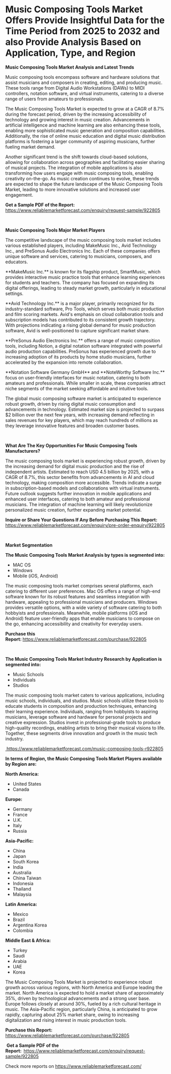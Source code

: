 <p><h1>Music Composing Tools Market Offers Provide Insightful Data for the Time Period from 2025 to 2032 and also Provide Analysis Based on Application, Type, and Region</h1></p><p><strong>Music Composing Tools Market Analysis and Latest Trends</strong></p>
<p><p>Music composing tools encompass software and hardware solutions that assist musicians and composers in creating, editing, and producing music. These tools range from Digital Audio Workstations (DAWs) to MIDI controllers, notation software, and virtual instruments, catering to a diverse range of users from amateurs to professionals.</p><p>The Music Composing Tools Market is expected to grow at a CAGR of 8.7% during the forecast period, driven by the increasing accessibility of technology and growing interest in music creation. Advancements in artificial intelligence and machine learning are also enhancing these tools, enabling more sophisticated music generation and composition capabilities. Additionally, the rise of online music education and digital music distribution platforms is fostering a larger community of aspiring musicians, further fueling market demand.</p><p>Another significant trend is the shift towards cloud-based solutions, allowing for collaboration across geographies and facilitating easier sharing of musical projects. The integration of mobile applications is also transforming how users engage with music composing tools, enabling creativity on-the-go. As music creation continues to evolve, these trends are expected to shape the future landscape of the Music Composing Tools Market, leading to more innovative solutions and increased user engagement.</p></p>
<p><strong>Get a Sample PDF of the Report:&nbsp;</strong> <a href="https://www.reliablemarketforecast.com/enquiry/request-sample/922805?utm_campaign=2739&utm_medium=2&utm_source=Github&utm_content=ia&utm_term=07032025&utm_id=music-composing-tools">https://www.reliablemarketforecast.com/enquiry/request-sample/922805</a></p>
<p>&nbsp;</p>
<p><strong>Music Composing Tools Major Market Players</strong></p>
<p><p>The competitive landscape of the music composing tools market includes various established players, including MakeMusic Inc., Avid Technology Inc., and PreSonus Audio Electronics Inc. Each of these companies offers unique software and services, catering to musicians, composers, and educators.</p><p>**MakeMusic Inc.** is known for its flagship product, SmartMusic, which provides interactive music practice tools that enhance learning experiences for students and teachers. The company has focused on expanding its digital offerings, leading to steady market growth, particularly in educational settings.</p><p>**Avid Technology Inc.** is a major player, primarily recognized for its industry-standard software, Pro Tools, which serves both music production and film scoring markets. Avid's emphasis on cloud collaboration tools and subscription models has contributed to its consistent growth trajectory. With projections indicating a rising global demand for music production software, Avid is well-positioned to capture significant market share.</p><p>**PreSonus Audio Electronics Inc.** offers a range of music composition tools, including Notion, a digital notation software integrated with powerful audio production capabilities. PreSonus has experienced growth due to increasing adoption of its products by home studio musicians, further accelerated by the expansion into remote collaboration.</p><p>**Notation Software Germany GmbH** and **NoteWorthy Software Inc.** focus on user-friendly interfaces for music notation, catering to both amateurs and professionals. While smaller in scale, these companies attract niche segments of the market seeking affordable and intuitive tools.</p><p>The global music composing software market is anticipated to experience robust growth, driven by rising digital music consumption and advancements in technology. Estimated market size is projected to surpass $2 billion over the next few years, with increasing demand reflecting in sales revenues for key players, which may reach hundreds of millions as they leverage innovative features and broaden customer bases.</p></p>
<p>&nbsp;</p>
<p><strong>What Are The Key Opportunities For Music Composing Tools Manufacturers?</strong></p>
<p><p>The music composing tools market is experiencing robust growth, driven by the increasing demand for digital music production and the rise of independent artists. Estimated to reach USD 4.5 billion by 2025, with a CAGR of 8.7%, this sector benefits from advancements in AI and cloud technology, making composition more accessible. Trends indicate a surge in subscription-based models and collaborations with virtual instruments. Future outlook suggests further innovation in mobile applications and enhanced user interfaces, catering to both amateur and professional musicians. The integration of machine learning will likely revolutionize personalized music creation, further expanding market potential.</p></p>
<p><strong>Inquire or Share Your Questions If Any Before Purchasing This Report:</strong> <a href="https://www.reliablemarketforecast.com/enquiry/pre-order-enquiry/922805?utm_campaign=2739&utm_medium=2&utm_source=Github&utm_content=ia&utm_term=07032025&utm_id=music-composing-tools">https://www.reliablemarketforecast.com/enquiry/pre-order-enquiry/922805</a></p>
<p>&nbsp;</p>
<p><strong>Market Segmentation</strong></p>
<p><strong>The Music Composing Tools Market Analysis by types is segmented into:</strong></p>
<p><ul><li>MAC OS</li><li>Windows</li><li>Mobile (iOS, Android)</li></ul></p>
<p><p>The music composing tools market comprises several platforms, each catering to different user preferences. Mac OS offers a range of high-end software known for its robust features and seamless integration with hardware, appealing to professional musicians and producers. Windows provides versatile options, with a wide variety of software catering to both hobbyists and professionals. Meanwhile, mobile platforms (iOS and Android) feature user-friendly apps that enable musicians to compose on the go, enhancing accessibility and creativity for everyday users.</p></p>
<p><strong>Purchase this Report:&nbsp;</strong><a href="https://www.reliablemarketforecast.com/purchase/922805?utm_campaign=2739&utm_medium=2&utm_source=Github&utm_content=ia&utm_term=07032025&utm_id=music-composing-tools">https://www.reliablemarketforecast.com/purchase/922805</a></p>
<p>&nbsp;</p>
<p><strong>The Music Composing Tools Market Industry Research by Application is segmented into:</strong></p>
<p><ul><li>Music Schools</li><li>Individuals</li><li>Studios</li></ul></p>
<p><p>The music composing tools market caters to various applications, including music schools, individuals, and studios. Music schools utilize these tools to educate students in composition and production techniques, enhancing their learning experience. Individuals, ranging from hobbyists to aspiring musicians, leverage software and hardware for personal projects and creative expression. Studios invest in professional-grade tools to produce high-quality recordings, enabling artists to bring their musical visions to life. Together, these segments drive innovation and growth in the music tech industry.</p></p>
<p><a href="https://www.reliablemarketforecast.com/music-composing-tools-r922805?utm_campaign=2739&utm_medium=2&utm_source=Github&utm_content=ia&utm_term=07032025&utm_id=music-composing-tools">&nbsp;https://www.reliablemarketforecast.com/music-composing-tools-r922805</a></p>
<p><strong>In terms of Region, the Music Composing Tools Market Players available by Region are:</strong></p>
<p>
    <p> <strong> North America: </strong>
        <ul>
            <li>United States</li>
            <li>Canada</li>
        </ul>
        </p> 
    <p> <strong> Europe: </strong>
        <ul>
            <li>Germany</li>
            <li>France</li>
            <li>U.K.</li>
            <li>Italy</li>
            <li>Russia</li>
        </ul>
        </p> 
    <p> <strong> Asia-Pacific: </strong>
        <ul>
            <li>China</li>
            <li>Japan</li>
            <li>South Korea</li>
            <li>India</li>
            <li>Australia</li>
            <li>China Taiwan</li>
            <li>Indonesia</li>
            <li>Thailand</li>
            <li>Malaysia</li>
        </ul>
        </p> 
    <p> <strong> Latin America: </strong>
        <ul>
            <li>Mexico</li>
            <li>Brazil</li>
            <li>Argentina Korea</li>
            <li>Colombia</li>
        </ul>
        </p> 
    <p> <strong> Middle East & Africa: </strong>
        <ul>
            <li>Turkey</li>
            <li>Saudi</li>
            <li>Arabia</li>
            <li>UAE</li>
            <li>Korea</li>
        </ul>
    </p>
    </p>
<p><p>The Music Composing Tools Market is projected to experience robust growth across various regions, with North America and Europe leading the market. North America is expected to hold a market share of approximately 35%, driven by technological advancements and a strong user base. Europe follows closely at around 30%, fueled by a rich cultural heritage in music. The Asia-Pacific region, particularly China, is anticipated to grow rapidly, capturing about 25% market share, owing to increasing digitalization and rising interest in music production tools.</p></p>
<p><strong>Purchase this Report: </strong><a href="https://www.reliablemarketforecast.com/purchase/922805?utm_campaign=2739&utm_medium=2&utm_source=Github&utm_content=ia&utm_term=07032025&utm_id=music-composing-tools">https://www.reliablemarketforecast.com/purchase/922805</a></p>
<p>&nbsp;<strong>Get a Sample PDF of the Report:&nbsp;&nbsp;</strong><a href="https://www.reliablemarketforecast.com/enquiry/request-sample/922805?utm_campaign=2739&utm_medium=2&utm_source=Github&utm_content=ia&utm_term=07032025&utm_id=music-composing-tools">https://www.reliablemarketforecast.com/enquiry/request-sample/922805</a></p>
<p><strong></strong></p>
<p>Check more reports on <a href="https://www.reliablemarketforecast.com/?utm_campaign=2739&utm_medium=2&utm_source=Github&utm_content=ia&utm_term=07032025&utm_id=music-composing-tools">https://www.reliablemarketforecast.com/</a></p>